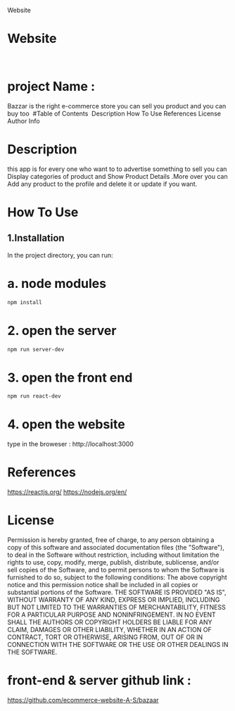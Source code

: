 Website
​

# Website
​
#  project Name :
Bazzar
is the right e-commerce store you can sell you product and you can buy too
​
#Table of Contents
​
Description
How To Use
References
License
Author Info
​
# Description
this app is for every one who want to to advertise something to sell you can Display categories of product and  Show Product Details .More over you can Add any product to the profile and delete it or update if you want.
​
# How To Use
  ## 1.Installation
In the project directory, you can run:
​
# a. node modules
```bash
npm install
```
#  2. open the server 
```bash
npm run server-dev
```
 #  3. open the front end  
```bash
npm run react-dev
```
#  4.  open the website
type in the broweser : http://localhost:3000 
​
# References
https://reactjs.org/
https://nodejs.org/en/
​
​
# License
Permission is hereby granted, free of charge, to any person obtaining a copy of this software and associated documentation files (the "Software"), to deal in the Software without restriction, including without limitation the rights to use, copy, modify, merge, publish, distribute, sublicense, and/or sell copies of the Software, and to permit persons to whom the Software is furnished to do so, subject to the following conditions: The above copyright notice and this permission notice shall be included in all copies or substantial portions of the Software. THE SOFTWARE IS PROVIDED "AS IS", WITHOUT WARRANTY OF ANY KIND, EXPRESS OR IMPLIED, INCLUDING BUT NOT LIMITED TO THE WARRANTIES OF MERCHANTABILITY, FITNESS FOR A PARTICULAR PURPOSE AND NONINFRINGEMENT. IN NO EVENT SHALL THE AUTHORS OR COPYRIGHT HOLDERS BE LIABLE FOR ANY CLAIM, DAMAGES OR OTHER LIABILITY, WHETHER IN AN ACTION OF CONTRACT, TORT OR OTHERWISE, ARISING FROM, OUT OF OR IN CONNECTION WITH THE SOFTWARE OR THE USE OR OTHER DEALINGS IN THE SOFTWARE.
​
​
# front-end & server github link :
https://github.com/ecommerce-website-A-S/bazaar
